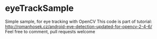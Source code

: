 # eyeTrackSample
Simple sample, for eye tracking with OpenCV
This code is part of tutorial:
http://romanhosek.cz/android-eye-detection-updated-for-opencv-2-4-6/
Feel free to comment, pull requests welcome
